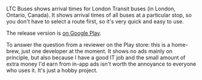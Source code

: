 LTC Buses shows arrival times for London Transit buses (in London, Ontario, Canada). It shows arrival times of all buses at a particular stop, so you don't have to select a route first, so it's very quick and easy to use.

The release version is [on Google Play](https://play.google.com/store/apps/details?id=org.frasermccrossan.ltc).

To answer the question from a reviewer on the Play store: this is a home-brew, just one developer at the moment. It shows no ads mainly on principle, but also because I have a good IT job and the small amount of extra money I'd earn from in-app ads isn't worth the annoyance to everyone who uses it. It's just a hobby project.